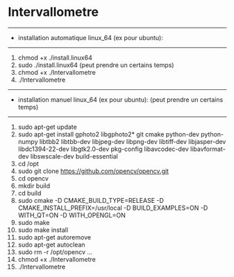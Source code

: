 
# Intervallometre
-----------------
* installation automatique linux_64 (ex pour ubuntu):
-----------------
1. chmod +x ./install.linux64
2. sudo ./install.linux64 (peut prendre un certains temps)
3. chmod +x ./Intervallometre
4. ./Intervallometre

----------------------
* installation manuel linux_64 (ex pour ubuntu): (peut prendre un certains temps)
----------------------
1. sudo apt-get update
2. sudo apt-get install gphoto2 libgphoto2* git cmake python-dev python-numpy libtbb2 libtbb-dev libjpeg-dev libpng-dev libtiff-dev libjasper-dev libdc1394-22-dev libgtk2.0-dev pkg-config libavcodec-dev libavformat-dev libswscale-dev build-essential
3. cd /opt
4. sudo git clone https://github.com/opencv/opencv.git
5. cd opencv
6. mkdir build
7. cd build
8. sudo cmake -D CMAKE_BUILD_TYPE=RELEASE -D CMAKE_INSTALL_PREFIX=/usr/local -D BUILD_EXAMPLES=ON -D WITH_QT=ON -D WITH_OPENGL=ON
9. sudo make
10. sudo make install
11. sudo apt-get autoremove
12. sudo apt-get autoclean
13. sudo rm -r /opt/opencv
...
14. chmod +x ./Intervallometre
15. ./Intervallometre
